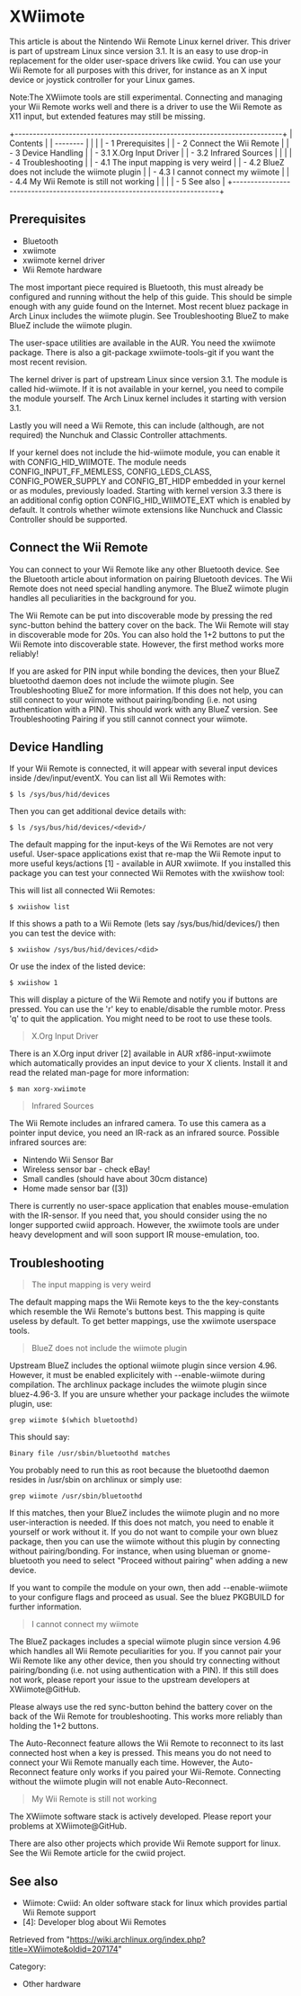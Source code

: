 XWiimote
========

This article is about the Nintendo Wii Remote Linux kernel driver. This
driver is part of upstream Linux since version 3.1. It is an easy to use
drop-in replacement for the older user-space drivers like cwiid. You can
use your Wii Remote for all purposes with this driver, for instance as
an X input device or joystick controller for your Linux games.

Note:The XWiimote tools are still experimental. Connecting and managing
your Wii Remote works well and there is a driver to use the Wii Remote
as X11 input, but extended features may still be missing.

+--------------------------------------------------------------------------+
| Contents                                                                 |
| --------                                                                 |
|                                                                          |
| -   1 Prerequisites                                                      |
| -   2 Connect the Wii Remote                                             |
| -   3 Device Handling                                                    |
|     -   3.1 X.Org Input Driver                                           |
|     -   3.2 Infrared Sources                                             |
|                                                                          |
| -   4 Troubleshooting                                                    |
|     -   4.1 The input mapping is very weird                              |
|     -   4.2 BlueZ does not include the wiimote plugin                    |
|     -   4.3 I cannot connect my wiimote                                  |
|     -   4.4 My Wii Remote is still not working                           |
|                                                                          |
| -   5 See also                                                           |
+--------------------------------------------------------------------------+

Prerequisites
-------------

-   Bluetooth
-   xwiimote
-   xwiimote kernel driver
-   Wii Remote hardware

The most important piece required is Bluetooth, this must already be
configured and running without the help of this guide. This should be
simple enough with any guide found on the Internet. Most recent bluez
package in Arch Linux includes the wiimote plugin. See Troubleshooting
BlueZ to make BlueZ include the wiimote plugin.

The user-space utilities are available in the AUR. You need the xwiimote
package. There is also a git-package xwiimote-tools-git if you want the
most recent revision.

The kernel driver is part of upstream Linux since version 3.1. The
module is called hid-wiimote. If it is not available in your kernel, you
need to compile the module yourself. The Arch Linux kernel includes it
starting with version 3.1.

Lastly you will need a Wii Remote, this can include (although, are not
required) the Nunchuk and Classic Controller attachments.

If your kernel does not include the hid-wiimote module, you can enable
it with CONFIG_HID_WIIMOTE. The module needs CONFIG_INPUT_FF_MEMLESS,
CONFIG_LEDS_CLASS, CONFIG_POWER_SUPPLY and CONFIG_BT_HIDP embedded in
your kernel or as modules, previously loaded. Starting with kernel
version 3.3 there is an additional config option CONFIG_HID_WIIMOTE_EXT
which is enabled by default. It controls whether wiimote extensions like
Nunchuck and Classic Controller should be supported.

Connect the Wii Remote
----------------------

You can connect to your Wii Remote like any other Bluetooth device. See
the Bluetooth article about information on pairing Bluetooth devices.
The Wii Remote does not need special handling anymore. The BlueZ wiimote
plugin handles all peculiarities in the background for you.

The Wii Remote can be put into discoverable mode by pressing the red
sync-button behind the battery cover on the back. The Wii Remote will
stay in discoverable mode for 20s. You can also hold the 1+2 buttons to
put the Wii Remote into discoverable state. However, the first method
works more reliably!

If you are asked for PIN input while bonding the devices, then your
BlueZ bluetoothd daemon does not include the wiimote plugin. See
Troubleshooting BlueZ for more information. If this does not help, you
can still connect to your wiimote without pairing/bonding (i.e. not
using authentication with a PIN). This should work with any BlueZ
version. See Troubleshooting Pairing if you still cannot connect your
wiimote.

Device Handling
---------------

If your Wii Remote is connected, it will appear with several input
devices inside /dev/input/eventX. You can list all Wii Remotes with:

    $ ls /sys/bus/hid/devices

Then you can get additional device details with:

    $ ls /sys/bus/hid/devices/<devid>/

The default mapping for the input-keys of the Wii Remotes are not very
useful. User-space applications exist that re-map the Wii Remote input
to more useful keys/actions [1] - available in AUR xwiimote. If you
installed this package you can test your connected Wii Remotes with the
xwiishow tool:

This will list all connected Wii Remotes:

    $ xwiishow list

If this shows a path to a Wii Remote (lets say
/sys/bus/hid/devices/<did>) then you can test the device with:

    $ xwiishow /sys/bus/hid/devices/<did>

Or use the index of the listed device:

    $ xwiishow 1

This will display a picture of the Wii Remote and notify you if buttons
are pressed. You can use the 'r' key to enable/disable the rumble motor.
Press 'q' to quit the application. You might need to be root to use
these tools.

> X.Org Input Driver

There is an X.Org input driver [2] available in AUR xf86-input-xwiimote
which automatically provides an input device to your X clients. Install
it and read the related man-page for more information:

    $ man xorg-xwiimote

> Infrared Sources

The Wii Remote includes an infrared camera. To use this camera as a
pointer input device, you need an IR-rack as an infrared source.
Possible infrared sources are:

-   Nintendo Wii Sensor Bar
-   Wireless sensor bar - check eBay!
-   Small candles (should have about 30cm distance)
-   Home made sensor bar ([3])

There is currently no user-space application that enables
mouse-emulation with the IR-sensor. If you need that, you should
consider using the no longer supported cwiid approach. However, the
xwiimote tools are under heavy development and will soon support IR
mouse-emulation, too.

Troubleshooting
---------------

> The input mapping is very weird

The default mapping maps the Wii Remote keys to the the key-constants
which resemble the Wii Remote's buttons best. This mapping is quite
useless by default. To get better mappings, use the xwiimote userspace
tools.

> BlueZ does not include the wiimote plugin

Upstream BlueZ includes the optional wiimote plugin since version 4.96.
However, it must be enabled explicitely with --enable-wiimote during
compilation. The archlinux package includes the wiimote plugin since
bluez-4.96-3. If you are unsure whether your package includes the
wiimote plugin, use:

    grep wiimote $(which bluetoothd)

This should say:

    Binary file /usr/sbin/bluetoothd matches

You probably need to run this as root because the bluetoothd daemon
resides in /usr/sbin on archlinux or simply use:

    grep wiimote /usr/sbin/bluetoothd

If this matches, then your BlueZ includes the wiimote plugin and no more
user-interaction is needed. If this does not match, you need to enable
it yourself or work without it. If you do not want to compile your own
bluez package, then you can use the wiimote without this plugin by
connecting without pairing/bonding. For instance, when using blueman or
gnome-bluetooth you need to select "Proceed without pairing" when adding
a new device.

If you want to compile the module on your own, then add --enable-wiimote
to your configure flags and proceed as usual. See the bluez PKGBUILD for
further information.

> I cannot connect my wiimote

The BlueZ packages includes a special wiimote plugin since version 4.96
which handles all Wii Remote peculiarities for you. If you cannot pair
your Wii Remote like any other device, then you should try connecting
without pairing/bonding (i.e. not using authentication with a PIN). If
this still does not work, please report your issue to the upstream
developers at XWiimote@GitHub.

Please always use the red sync-button behind the battery cover on the
back of the Wii Remote for troubleshooting. This works more reliably
than holding the 1+2 buttons.

The Auto-Reconnect feature allows the Wii Remote to reconnect to its
last connected host when a key is pressed. This means you do not need to
connect your Wii Remote manually each time. However, the Auto-Reconnect
feature only works if you paired your Wii-Remote. Connecting without the
wiimote plugin will not enable Auto-Reconnect.

> My Wii Remote is still not working

The XWiimote software stack is actively developed. Please report your
problems at XWiimote@GitHub.

There are also other projects which provide Wii Remote support for
linux. See the Wii Remote article for the cwiid project.

See also
--------

-   Wiimote: Cwiid: An older software stack for linux which provides
    partial Wii Remote support
-   [4]: Developer blog about Wii Remotes

Retrieved from
"https://wiki.archlinux.org/index.php?title=XWiimote&oldid=207174"

Category:

-   Other hardware

